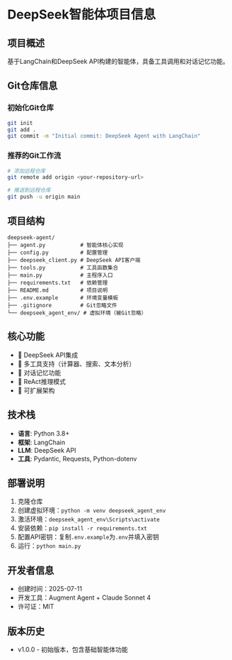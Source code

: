 # DeepSeek智能体项目信息

## 项目概述
基于LangChain和DeepSeek API构建的智能体，具备工具调用和对话记忆功能。

## Git仓库信息

### 初始化Git仓库
```bash
git init
git add .
git commit -m "Initial commit: DeepSeek Agent with LangChain"
```

### 推荐的Git工作流
```bash
# 添加远程仓库
git remote add origin <your-repository-url>

# 推送到远程仓库
git push -u origin main
```

## 项目结构
```
deepseek-agent/
├── agent.py           # 智能体核心实现
├── config.py          # 配置管理
├── deepseek_client.py # DeepSeek API客户端
├── tools.py           # 工具函数集合
├── main.py            # 主程序入口
├── requirements.txt   # 依赖管理
├── README.md          # 项目说明
├── .env.example       # 环境变量模板
├── .gitignore         # Git忽略文件
└── deepseek_agent_env/ # 虚拟环境（被Git忽略）
```

## 核心功能
- 🤖 DeepSeek API集成
- 🔧 多工具支持（计算器、搜索、文本分析）
- 💭 对话记忆功能
- 🎯 ReAct推理模式
- 📝 可扩展架构

## 技术栈
- **语言**: Python 3.8+
- **框架**: LangChain
- **LLM**: DeepSeek API
- **工具**: Pydantic, Requests, Python-dotenv

## 部署说明
1. 克隆仓库
2. 创建虚拟环境：`python -m venv deepseek_agent_env`
3. 激活环境：`deepseek_agent_env\Scripts\activate`
4. 安装依赖：`pip install -r requirements.txt`
5. 配置API密钥：复制`.env.example`为`.env`并填入密钥
6. 运行：`python main.py`

## 开发者信息
- 创建时间：2025-07-11
- 开发工具：Augment Agent + Claude Sonnet 4
- 许可证：MIT

## 版本历史
- v1.0.0 - 初始版本，包含基础智能体功能
